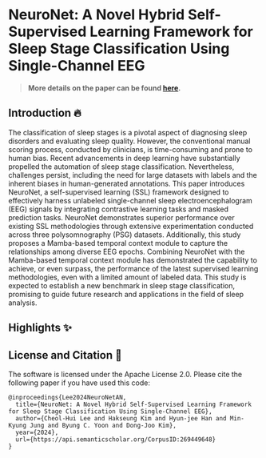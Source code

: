 # NeuroNet: A Novel Hybrid Self-Supervised Learning Framework for Sleep Stage Classification Using Single-Channel EEG

>**More details on the paper can be found [here](https://arxiv.org/abs/2404.17585).**

## Introduction 🔥
The classification of sleep stages is a pivotal aspect of diagnosing sleep disorders and evaluating sleep quality. However, the conventional manual scoring process, conducted by clinicians, is time-consuming and prone to human bias. Recent advancements in deep learning have substantially propelled the automation of sleep stage classification. Nevertheless, challenges persist, including the need for large datasets with labels and the inherent biases in human-generated annotations. This paper introduces NeuroNet, a self-supervised learning (SSL) framework designed to effectively harness unlabeled single-channel sleep electroencephalogram (EEG) signals by integrating contrastive learning tasks and masked prediction tasks. NeuroNet demonstrates superior performance over existing SSL methodologies through extensive experimentation conducted across three polysomnography (PSG) datasets. Additionally, this study proposes a Mamba-based temporal context module to capture the relationships among diverse EEG epochs. Combining NeuroNet with the Mamba-based temporal context module has demonstrated the capability to achieve, or even surpass, the performance of the latest supervised learning methodologies, even with a limited amount of labeled data. This study is expected to establish a new benchmark in sleep stage classification, promising to guide future research and applications in the field of sleep analysis.

## Highlights ✨


## License and Citation 📰
The software is licensed under the Apache License 2.0. Please cite the following paper if you have used this code:
```
@inproceedings{Lee2024NeuroNetAN,
  title={NeuroNet: A Novel Hybrid Self-Supervised Learning Framework for Sleep Stage Classification Using Single-Channel EEG},
  author={Cheol-Hui Lee and Hakseung Kim and Hyun-jee Han and Min-Kyung Jung and Byung C. Yoon and Dong-Joo Kim},
  year={2024},
  url={https://api.semanticscholar.org/CorpusID:269449648}
}
```
